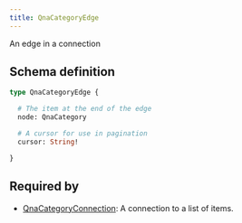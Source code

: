```yaml
---
title: QnaCategoryEdge
---
```


An edge in a connection

## Schema definition
```graphql
type QnaCategoryEdge {

  # The item at the end of the edge
  node: QnaCategory 

  # A cursor for use in pagination
  cursor: String! 

}
```
## Required by
* [QnaCategoryConnection](graphql/schema/qnacategoryconnection.md): A connection to a list of items.
